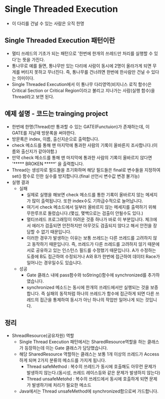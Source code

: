 # Single Threaded Execution
- 이 다리를 건널 수 있는 사람은 오직 한명

## Single Threaded Execution 패턴이란
- 멀티 쓰레드의 기초가 되는 패턴으로 '한번에 한개의 쓰레드만 처리를 실행할 수 있다'는 뜻을 가진다.
- 통나무로 예를 들면, 통나무만 있는 다리에 사람이 동시에 2명이 올라가게 되면 무게를 버티지 못하고 무너진다. 즉, 통나무를 건너려면 한번에 한사람만 건널 수 있다는 의미이다.
- Single Threaded Execution에서 이 통나무 다리영역(비지니스 로직 함수)은 Critical Section or Critical Region이라고 불리고 지나가는 사람(실행 함수)을 Thread라고 보면 된다.

## 예제 설명 - 코드는 trainging project
- 한번에 한명(Thread)만 통과할 수 있는 GATE(Functuion)가 존재하는데, 이 GATE를 지날때 방문록을 써야한다.
- 방문록은 index, 이름, 출신지순으로 출력합니다.
- check 메소드를 통해 맨 마지막에 통과한 사람의 기록이 올바른지 조사합니다.(이름와 출신지가 같아야함.)
- 만약 check 메소드를 통해 맨 마지막에 통과한 사람의 기록이 올바르지 않다면 '***** BROKEN *****' 을 출력합니다.
- Thread는 생성자로 필드들을 초기화하며 해당 필드들은 final로 변수들을 지정하여 set() 함수로 인한 실수를 방지합니다.(final 선언시 변수값 변경 불가능)
- 실행 결과
    - 실패
        - 실제로 실행을 해보면 check 메소드를 통한 기록이 올바르지 않는 메세지가 많이 출력됩니다. 또한 index수도 기하급수적으로 늘어납니다.
        - 여기서 check 메소드에서 일부러 올바르지 않는 메세지를 출력하기 위해 무한루프로 돌렸습니다.(몇십, 몇백으로는 검출이 안될수도 있다.)
        - 멀티쓰레드 프로그래밍이 어려운 것중 하나가 바로 이 부분입니다. 체크에서 에러가 검출되면 안전하지만 아무것도 검출되지 않다고 해서 안전을 장담할 수 없기 때문입니다.
        - 이러한 경우가 발생하는 이유는 보통 쓰레드는 다른 쓰레드를 고려하지 않고 동작하기 때문입니다. 즉, 쓰레드가 다른 쓰레드를 고려하지 않기 때문에 서로 공유하고 있는 인스턴스 필드를 수정했기 때문입니다. A가 수정하는 도중에 B도 접근하여 수정되거나 A와 B가 한번에 접근하여 데이터 Race가 일어나는 경우일수도 있습니다.
    - 성공
        - Gate 클래스 내에 pass함수와 toString()함수에 synchronized를 추가하였습니다.
        - synchronized 메소드는 동시에 한개의 쓰레드에서만 실행되는 것을 보증합니다. 즉 실패의 동작처럼 하나의 쓰레드가 함수에 접근하게 되면 다른 쓰레드의 접근을 통제하여 동시가 아닌 하나의 작업만 일어나게 되는 것입니다.

## 정리
- ShreadResource(공유자원) 역할
    - Single Thread Execution 패턴에서는 SharedResource역할을 하는 클래스가 등장하는데 이는 Gate 클래스가 담당했습니다.
    - 해당 SharedResource 역할하는 클래스는 보통 1개 이상의 쓰레드가 Access하게 되며 2가지 분류의 메소드를 가지게 됩니다.
        - Thread safeMethod : 복수의 쓰레드가 동시에 호출해도 아무런 문제가 발생하지 않는다.(동시성, 쓰레드 레이스등와 같은 문제가 발생하지 않는다)
        - Thread unsafeMetohd : 복수의 쓰레드에서 동시에 호출하게 되면 문제가 발생하기에 처리가 필요한 메소드
    - Java에서는 Thread unsafeMethod에 synchronized함으로써 가드합니다.
    

